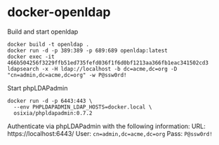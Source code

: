 # docker-openldap

Build and start openldap
```
docker build -t openldap .
docker run -d -p 389:389 -p 689:689 openldap:latest
docker exec -it 466b504256f3229ffb51ed735fefd036f1f6d0bf1213aa366fb1eac341502cd3 ldapsearch -x -H ldap://localhost -b dc=acme,dc=org -D "cn=admin,dc=acme,dc=org" -w P@ssw0rd!
```

Start phpLDAPadmin
```
docker run -d -p 6443:443 \
  --env PHPLDAPADMIN_LDAP_HOSTS=docker.local \
  osixia/phpldapadmin:0.7.2
```

Authenticate via phpLDAPadmin with the following information:
URL: https://localhost:6443/
User: `cn=admin,dc=acme,dc=org`
Pass: `P@ssw0rd!`